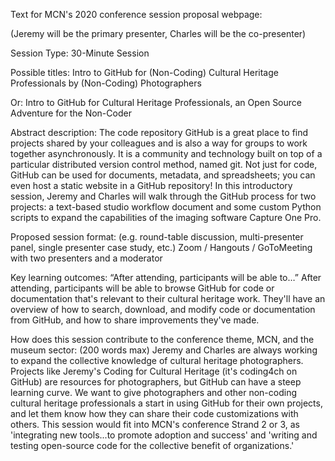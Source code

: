Text for MCN's 2020 conference session proposal webpage:

(Jeremy will be the primary presenter, Charles will be the co-presenter)

Session Type: 30-Minute Session

Possible titles: Intro to GitHub for (Non-Coding) Cultural Heritage Professionals by (Non-Coding) Photographers

Or: Intro to GitHub for Cultural Heritage Professionals, an Open Source Adventure for the Non-Coder

Abstract description: The code repository GitHub is a great place to find projects shared by your colleagues and is also a way for groups to work together asynchronously. It is a community and technology built on top of a particular distributed version control method, named git. Not just for code, GitHub can be used for documents, metadata, and spreadsheets; you can even host a static website in a GitHub repository! In this introductory session, Jeremy and Charles will walk through the GitHub process for two projects: a text-based studio workflow document and some custom Python scripts to expand the capabilities of the imaging software Capture One Pro.

Proposed session format: (e.g. round-table discussion, multi-presenter panel, single presenter case study, etc.) Zoom / Hangouts / GoToMeeting with two presenters and a moderator

Key learning outcomes: “After attending, participants will be able to…” After attending, participants will be able to browse GitHub for code or documentation that's relevant to their cultural heritage work. They'll have an overview of how to search, download, and modify code or documentation from GitHub, and how to share improvements they've made.

How does this session contribute to the conference theme, MCN, and the museum sector: (200 words max) Jeremy and Charles are always working to expand the collective knowledge of cultural heritage photographers. Projects like Jeremy's Coding for Cultural Heritage (it's coding4ch on GitHub) are resources for photographers, but GitHub can have a steep learning curve. We want to give photographers and other non-coding cultural heritage professionals a start in using GitHub for their own projects, and let them know how they can share their code customizations with others. This session would fit into MCN's conference Strand 2 or 3, as 'integrating new tools...to promote adoption and success' and 'writing and testing open-source code for the collective benefit of organizations.'
